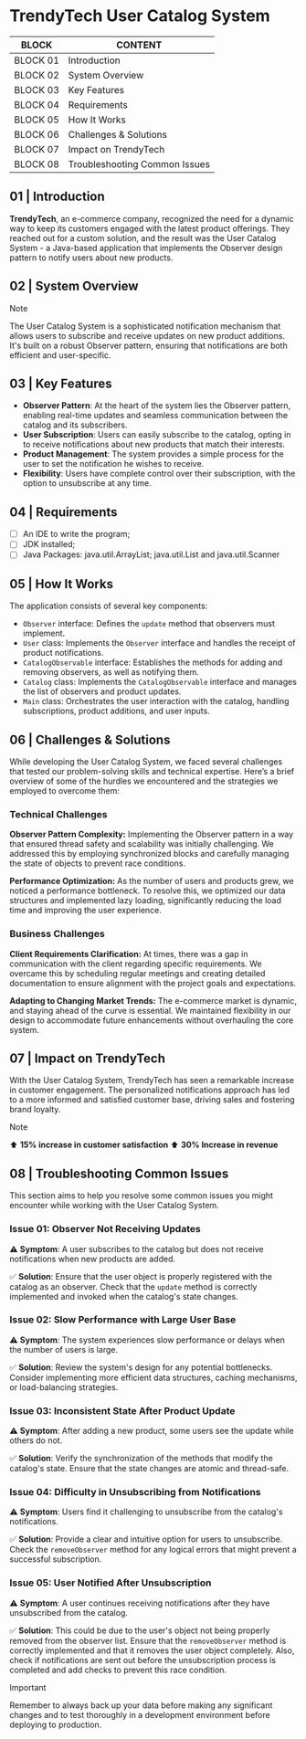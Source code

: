 # TrendyTech User Catalog System

|BLOCK | CONTENT |
|------|---------|
|BLOCK 01 | Introduction |
|BLOCK 02 | System Overview |
|BLOCK 03 | Key Features |
|BLOCK 04 | Requirements |
|BLOCK 05 | How It Works |
|BLOCK 06 | Challenges & Solutions|
|BLOCK 07 | Impact on TrendyTech |
|BLOCK 08 | Troubleshooting Common Issues |



## 01 | Introduction

**TrendyTech**, an e-commerce company, recognized the need for a dynamic way to keep its customers engaged with the latest product offerings. They reached out for a custom solution, and the result was the User Catalog System - a Java-based application that implements the Observer design pattern to notify users about new products.

## 02 | System Overview

> [!NOTE]
> The User Catalog System is a sophisticated notification mechanism that allows users to subscribe and receive updates on new product additions. It's built on a robust Observer pattern, ensuring that notifications are both efficient and user-specific.

## 03 | Key Features

- **Observer Pattern**: At the heart of the system lies the Observer pattern, enabling real-time updates and seamless communication between the catalog and its subscribers.
- **User Subscription**: Users can easily subscribe to the catalog, opting in to receive notifications about new products that match their interests.
- **Product Management**: The system provides a simple process for the user to set the notification he wishes to receive.
- **Flexibility**: Users have complete control over their subscription, with the option to unsubscribe at any time.

## 04 | Requirements


- [ ] An IDE to write the program;
- [ ] JDK installed;
- [ ] Java Packages: java.util.ArrayList; java.util.List and java.util.Scanner

## 05 | How It Works

The application consists of several key components:

- ```Observer``` interface: Defines the `update` method that observers must implement.
- ```User``` class: Implements the `Observer` interface and handles the receipt of product notifications.
- `CatalogObservable` interface: Establishes the methods for adding and removing observers, as well as notifying them.
- `Catalog` class: Implements the `CatalogObservable` interface and manages the list of observers and product updates.
- `Main` class: Orchestrates the user interaction with the catalog, handling subscriptions, product additions, and user inputs.

## 06 | Challenges & Solutions

While developing the User Catalog System, we faced several challenges that tested our problem-solving skills and technical expertise. Here’s a brief overview of some of the hurdles we encountered and the strategies we employed to overcome them:

### Technical Challenges

**Observer Pattern Complexity:** Implementing the Observer pattern in a way that ensured thread safety and scalability was initially challenging. We addressed this by employing synchronized blocks and carefully managing the state of objects to prevent race conditions.

**Performance Optimization:** As the number of users and products grew, we noticed a performance bottleneck. To resolve this, we optimized our data structures and implemented lazy loading, significantly reducing the load time and improving the user experience.

### Business Challenges
**Client Requirements Clarification:** At times, there was a gap in communication with the client regarding specific requirements. We overcame this by scheduling regular meetings and creating detailed documentation to ensure alignment with the project goals and expectations.

**Adapting to Changing Market Trends:** The e-commerce market is dynamic, and staying ahead of the curve is essential. We maintained flexibility in our design to accommodate future enhancements without overhauling the core system.

## 07 | Impact on TrendyTech

With the User Catalog System, TrendyTech has seen a remarkable increase in customer engagement. The personalized notifications approach has led to a more informed and satisfied customer base, driving sales and fostering brand loyalty.

> [!NOTE]
>  :arrow_up: **15% increase in customer satisfaction** :arrow_up: **30% Increase in revenue** 

## 08 | Troubleshooting Common Issues
This section aims to help you resolve some common issues you might encounter while working with the User Catalog System.

### Issue 01: Observer Not Receiving Updates
:warning: **Symptom**: A user subscribes to the catalog but does not receive notifications when new products are added.

:white_check_mark: **Solution**: Ensure that the user object is properly registered with the catalog as an observer. Check that the `update` method is correctly implemented and invoked when the catalog's state changes.

### Issue 02: Slow Performance with Large User Base
:warning: **Symptom**: The system experiences slow performance or delays when the number of users is large.

:white_check_mark: **Solution**: Review the system's design for any potential bottlenecks. Consider implementing more efficient data structures, caching mechanisms, or load-balancing strategies.

### Issue 03: Inconsistent State After Product Update
:warning: **Symptom**: After adding a new product, some users see the update while others do not.

:white_check_mark: **Solution**: Verify the synchronization of the methods that modify the catalog's state. Ensure that the state changes are atomic and thread-safe.

### Issue 04: Difficulty in Unsubscribing from Notifications
:warning: **Symptom**: Users find it challenging to unsubscribe from the catalog's notifications.

:white_check_mark: **Solution**: Provide a clear and intuitive option for users to unsubscribe. Check the `removeObserver` method for any logical errors that might prevent a successful subscription.

### Issue 05: User Notified After Unsubscription
:warning: **Symptom**: A user continues receiving notifications after they have unsubscribed from the catalog.

:white_check_mark: **Solution**: This could be due to the user's object not being properly removed from the observer list. Ensure that the `removeObserver` method is correctly implemented and that it removes the user object completely. Also, check if notifications are sent out before the unsubscription process is completed and add checks to prevent this race condition.

> [!IMPORTANT]
> Remember to always back up your data before making any significant changes and to test thoroughly in a development environment before deploying to production.

